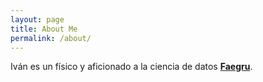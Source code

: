 ```yaml
---
layout: page
title: About Me
permalink: /about/
---
```


Iván es un físico y aficionado a la ciencia de datos **[Faegru](https://github.com/Faegru)**.
